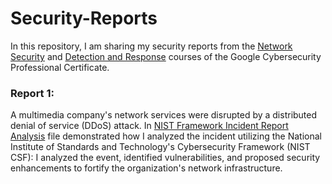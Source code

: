 ﻿# Security-Reports
In this repository, I am sharing my security reports from the <a href="https://coursera.org/share/ef556240f318d80f857447f1d5971030">Network Security</a> and <a href="https://coursera.org/share/4cdbf4f03654e38350f1761554c5fb7b">Detection and Response</a> courses of the Google Cybersecurity Professional Certificate.
### Report 1:
A multimedia company's network services were disrupted by a distributed denial of service (DDoS) attack. In <a href="https://github.com/N-r0bin/Security-Reports/blob/main/Network%20Security/NIST%20Framework%20Incident%20report%20analysis.pdf">NIST Framework Incident Report Analysis</a> file demonstrated how I analyzed the incident utilizing the National Institute of Standards and Technology's Cybersecurity Framework (NIST CSF): I analyzed the event, identified vulnerabilities, and proposed security enhancements to fortify the organization's network infrastructure.
